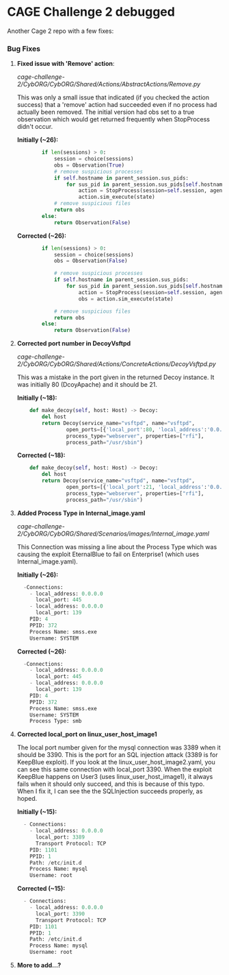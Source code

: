 # CAGE Challenge 2 debugged

Another Cage 2 repo with a few fixes:

### Bug Fixes

1. **Fixed issue with 'Remove' action**: 
    
    *cage-challenge-2/CybORG/CybORG/Shared/Actions/AbstractActions/Remove.py*
    
    This was only a small issue that indicated (if you checked the action success) that a 'remove' action had succeeded even if no process had actually been removed. The initial version had  obs set to a true observation which would get returned frequently when StopProcess didn't occur.
    
    **Initially (~26):**
    
    ```python
            if len(sessions) > 0:
                session = choice(sessions)
                obs = Observation(True)
                # remove suspicious processes
                if self.hostname in parent_session.sus_pids:
                    for sus_pid in parent_session.sus_pids[self.hostname]:
                        action = StopProcess(session=self.session, agent=self.agent, target_session=session.ident, pid=sus_pid)
                        action.sim_execute(state)
                # remove suspicious files
                return obs
            else:
                return Observation(False)
    
    ```
    
    **Corrected (~26):**
    
    ```python
            if len(sessions) > 0:
                session = choice(sessions)
                obs = Observation(False)
    
                # remove suspicious processes
                if self.hostname in parent_session.sus_pids:
                    for sus_pid in parent_session.sus_pids[self.hostname]:
                        action = StopProcess(session=self.session, agent=self.agent, target_session=session.ident, pid=sus_pid)
                        obs = action.sim_execute(state)
    
                # remove suspicious files
                return obs
            else:
                return Observation(False)
    ```
    
2. **Corrected port number in DecoyVsftpd**
    
    *cage-challenge-2/CybORG/CybORG/Shared/Actions/ConcreteActions/DecoyVsftpd.py*
    
    This was a mistake in the port given in the returned Decoy instance. It was initially 80 (DcoyApache) and it should be 21.
    
     **Initially (~18):**
    
    ```python
        def make_decoy(self, host: Host) -> Decoy:
            del host
            return Decoy(service_name="vsftpd", name="vsftpd",
                    open_ports=[{'local_port':80, 'local_address':'0.0.0.0'}],
                    process_type="webserver", properties=["rfi"],
                    process_path="/usr/sbin")
    ```
    
    **Corrected (~18):**
    
    ```python
        def make_decoy(self, host: Host) -> Decoy:
            del host
            return Decoy(service_name="vsftpd", name="vsftpd",
                    open_ports=[{'local_port':21, 'local_address':'0.0.0.0'}],
                    process_type="webserver", properties=["rfi"],
                    process_path="/usr/sbin")
    ```
    
3. **Added Process Type in Internal_image.yaml**
    
    *cage-challenge-2/CybORG/CybORG/Shared/Scenarios/images/Internal_image.yaml*
    
    This Connection was missing a line about the Process Type which was causing the exploit EternalBlue to fail on Enterprise1 (which uses Internal_image.yaml).
    
     **Initially (~26):**
    
    ```python
      -Connections:
        - local_address: 0.0.0.0
          local_port: 445
        - local_address: 0.0.0.0
          local_port: 139
        PID: 4
        PPID: 372
        Process Name: smss.exe
        Username: SYSTEM
    ```
    
    **Corrected (~26):**
    
    ```python
      -Connections:
        - local_address: 0.0.0.0
          local_port: 445
        - local_address: 0.0.0.0
          local_port: 139
        PID: 4
        PPID: 372
        Process Name: smss.exe
        Username: SYSTEM
        Process Type: smb
    ```
    

1. **Corrected local_port on linux_user_host_image1**
    
    The local port number given for the mysql connection was 3389 when it should be 3390. This is the port for an SQL injection attack (3389 is for KeepBlue exploit). If you look at the linux_user_host_image2.yaml, you can see this same connection with local_port 3390.  When the exploit KeepBlue happens on User3 (uses linux_user_host_image1), it always fails when it should only succeed, and this is because of this typo. When I fix it, I can see the the SQLInjection succeeds properly, as hoped.
    
    **Initially (~15):**
    
    ```python
      - Connections:
        - local_address: 0.0.0.0
          local_port: 3389
          Transport Protocol: TCP
        PID: 1101
        PPID: 1
        Path: /etc/init.d
        Process Name: mysql
        Username: root
    ```
    
    **Corrected (~15):**
    
    ```python
      - Connections:
        - local_address: 0.0.0.0
          local_port: 3390
          Transport Protocol: TCP
        PID: 1101
        PPID: 1
        Path: /etc/init.d
        Process Name: mysql
        Username: root
    ```
    

1. **More to add…?**
